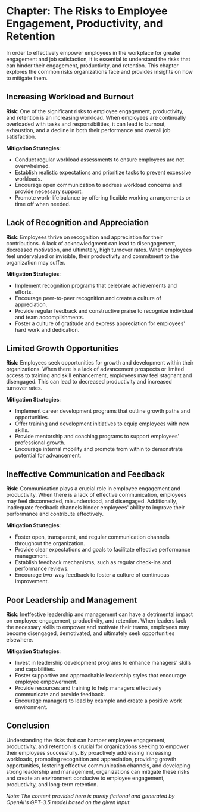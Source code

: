 Chapter: The Risks to Employee Engagement, Productivity, and Retention
======================================================================

In order to effectively empower employees in the workplace for greater engagement and job satisfaction, it is essential to understand the risks that can hinder their engagement, productivity, and retention. This chapter explores the common risks organizations face and provides insights on how to mitigate them.

Increasing Workload and Burnout
-------------------------------

**Risk**: One of the significant risks to employee engagement, productivity, and retention is an increasing workload. When employees are continually overloaded with tasks and responsibilities, it can lead to burnout, exhaustion, and a decline in both their performance and overall job satisfaction.

**Mitigation Strategies**:

* Conduct regular workload assessments to ensure employees are not overwhelmed.
* Establish realistic expectations and prioritize tasks to prevent excessive workloads.
* Encourage open communication to address workload concerns and provide necessary support.
* Promote work-life balance by offering flexible working arrangements or time off when needed.

Lack of Recognition and Appreciation
------------------------------------

**Risk**: Employees thrive on recognition and appreciation for their contributions. A lack of acknowledgment can lead to disengagement, decreased motivation, and ultimately, high turnover rates. When employees feel undervalued or invisible, their productivity and commitment to the organization may suffer.

**Mitigation Strategies**:

* Implement recognition programs that celebrate achievements and efforts.
* Encourage peer-to-peer recognition and create a culture of appreciation.
* Provide regular feedback and constructive praise to recognize individual and team accomplishments.
* Foster a culture of gratitude and express appreciation for employees' hard work and dedication.

Limited Growth Opportunities
----------------------------

**Risk**: Employees seek opportunities for growth and development within their organizations. When there is a lack of advancement prospects or limited access to training and skill enhancement, employees may feel stagnant and disengaged. This can lead to decreased productivity and increased turnover rates.

**Mitigation Strategies**:

* Implement career development programs that outline growth paths and opportunities.
* Offer training and development initiatives to equip employees with new skills.
* Provide mentorship and coaching programs to support employees' professional growth.
* Encourage internal mobility and promote from within to demonstrate potential for advancement.

Ineffective Communication and Feedback
--------------------------------------

**Risk**: Communication plays a crucial role in employee engagement and productivity. When there is a lack of effective communication, employees may feel disconnected, misunderstood, and disengaged. Additionally, inadequate feedback channels hinder employees' ability to improve their performance and contribute effectively.

**Mitigation Strategies**:

* Foster open, transparent, and regular communication channels throughout the organization.
* Provide clear expectations and goals to facilitate effective performance management.
* Establish feedback mechanisms, such as regular check-ins and performance reviews.
* Encourage two-way feedback to foster a culture of continuous improvement.

Poor Leadership and Management
------------------------------

**Risk**: Ineffective leadership and management can have a detrimental impact on employee engagement, productivity, and retention. When leaders lack the necessary skills to empower and motivate their teams, employees may become disengaged, demotivated, and ultimately seek opportunities elsewhere.

**Mitigation Strategies**:

* Invest in leadership development programs to enhance managers' skills and capabilities.
* Foster supportive and approachable leadership styles that encourage employee empowerment.
* Provide resources and training to help managers effectively communicate and provide feedback.
* Encourage managers to lead by example and create a positive work environment.

Conclusion
----------

Understanding the risks that can hamper employee engagement, productivity, and retention is crucial for organizations seeking to empower their employees successfully. By proactively addressing increasing workloads, promoting recognition and appreciation, providing growth opportunities, fostering effective communication channels, and developing strong leadership and management, organizations can mitigate these risks and create an environment conducive to employee engagement, productivity, and long-term retention.

*Note: The content provided here is purely fictional and generated by OpenAI's GPT-3.5 model based on the given input.*
